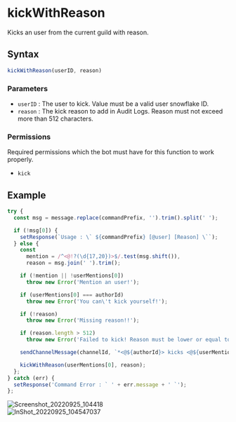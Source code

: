 # kickWithReason
Kicks an user from the current guild with reason.

## Syntax
```js
kickWithReason(userID, reason)
```

### Parameters
- `userID` : The user to kick. Value must be a valid user snowflake ID.
- `reason` : The kick reason to add in Audit Logs. Reason must not exceed more than 512 characters.

### Permissions
Required permissions which the bot must have for this function to work properly.
- `kick`

## Example
```js
try {
  const msg = message.replace(commandPrefix, '').trim().split(' ');

  if (!msg[0]) {
    setResponse(`Usage : \` ${commandPrefix} [@user] [Reason] \``);
  } else {
    const
      mention = /^<@!?(\d{17,20})>$/.test(msg.shift()),
      reason = msg.join(' ').trim();

    if (!mention || !userMentions[0])
      throw new Error('Mention an user!');

    if (userMentions[0] === authorId)
      throw new Error('You can\'t kick yourself!');

    if (!reason)
      throw new Error('Missing reason!!');

    if (reason.length > 512)
      throw new Error('Failed to kick! Reason must be lower or equal to 512 characters');

    sendChannelMessage(channelId, `*<@${authorId}> kicks <@${userMentions[0]}> with reason \` ${reason} \`!!*`);

    kickWithReason(userMentions[0], reason);
  };
} catch (err) {
  setResponse('Command Error : ` ' + err.message + ' `');
};
```

![Screenshot_20220925_104418](https://user-images.githubusercontent.com/95774950/192129452-b8569a09-a8da-4d6a-b877-fcc5e7ff5150.png)\
![InShot_20220925_104547037](https://user-images.githubusercontent.com/95774950/192129456-d5c1092f-dd4d-4bd5-a450-5534acc097d3.jpg)
